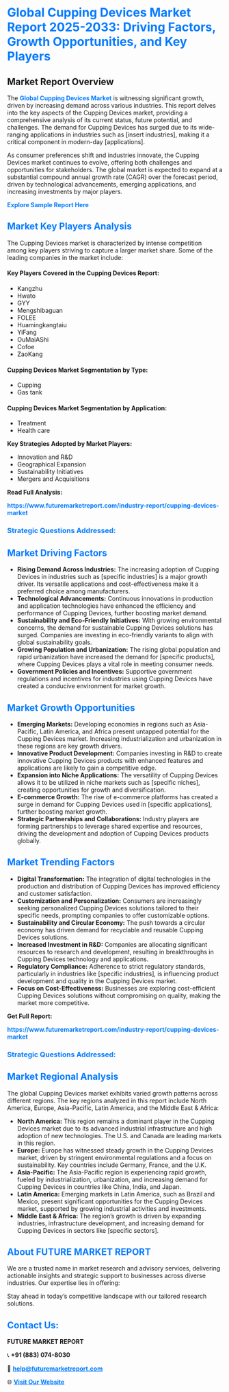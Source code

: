 <h1 style="color: #007BFF;">Global Cupping Devices Market Report 2025-2033: Driving Factors, Growth Opportunities, and Key Players</h1>

<section id="overview">
<h2>Market Report Overview</h2>
<p>The <a href="https://www.futuremarketreport.com/industry-report/cupping-devices-market" style="color: #007BFF; text-decoration: none;"><strong>Global Cupping Devices Market</strong></a> is witnessing significant growth, driven by increasing demand across various industries. This report delves into the key aspects of the Cupping Devices market, providing a comprehensive analysis of its current status, future potential, and challenges. The demand for Cupping Devices has surged due to its wide-ranging applications in industries such as [insert industries], making it a critical component in modern-day [applications].</p>
<p>As consumer preferences shift and industries innovate, the Cupping Devices market continues to evolve, offering both challenges and opportunities for stakeholders. The global market is expected to expand at a substantial compound annual growth rate (CAGR) over the forecast period, driven by technological advancements, emerging applications, and increasing investments by major players.</p>
</section>

<section id="overview">
<p><a href="https://www.futuremarketreport.com/request-sample/reportId=52874" style="color: #007BFF; text-decoration: none;"><strong>Explore Sample Report Here</strong></a></p>
</section>

<section id="key-players">
<h2 style="color: #007BFF;">Market Key Players Analysis</h2>
<p>The Cupping Devices market is characterized by intense competition among key players striving to capture a larger market share. Some of the leading companies in the market include:</p>
<h4>Key Players Covered in the Cupping Devices Report:</h4>
<ul><li>Kangzhu</li><li>Hwato</li><li>GYY</li><li>Mengshibaguan</li><li>FOLEE</li><li>Huamingkangtaiu</li><li>YiFang</li><li>OuMaiAShi</li><li>Cofoe</li><li>ZaoKang</li></ul>
<h4>Cupping Devices Market Segmentation by Type:</h4>
<ul><li>Cupping</li><li>Gas tank</li></ul>

<h4>Cupping Devices Market Segmentation by Application:</h4>
<ul><li>Treatment</li><li>Health care</li></ul>
<p><strong>Key Strategies Adopted by Market Players:</strong></p>
<ul>
<li>Innovation and R&D</li>
<li>Geographical Expansion</li>
<li>Sustainability Initiatives</li>
<li>Mergers and Acquisitions</li>
</ul>
</section>

<section>
<p><strong>Read Full Analysis: </strong></p><a href="https://www.futuremarketreport.com/industry-report/cupping-devices-market" style="color: #007BFF; text-decoration: none;"><strong>https://www.futuremarketreport.com/industry-report/cupping-devices-market</strong></a>
<h3 style="color: #007BFF;">Strategic Questions Addressed:</h3>
</section>

<section id="driving-factors">
<h2 style="color: #007BFF;">Market Driving Factors</h2>
<ul>
<li><strong>Rising Demand Across Industries:</strong> The increasing adoption of Cupping Devices in industries such as [specific industries] is a major growth driver. Its versatile applications and cost-effectiveness make it a preferred choice among manufacturers.</li>
<li><strong>Technological Advancements:</strong> Continuous innovations in production and application technologies have enhanced the efficiency and performance of Cupping Devices, further boosting market demand.</li>
<li><strong>Sustainability and Eco-Friendly Initiatives:</strong> With growing environmental concerns, the demand for sustainable Cupping Devices solutions has surged. Companies are investing in eco-friendly variants to align with global sustainability goals.</li>
<li><strong>Growing Population and Urbanization:</strong> The rising global population and rapid urbanization have increased the demand for [specific products], where Cupping Devices plays a vital role in meeting consumer needs.</li>
<li><strong>Government Policies and Incentives:</strong> Supportive government regulations and incentives for industries using Cupping Devices have created a conducive environment for market growth.</li>
</ul>
</section>

<section id="growth-opportunities">
<h2 style="color: #007BFF;">Market Growth Opportunities</h2>
<ul>
<li><strong>Emerging Markets:</strong> Developing economies in regions such as Asia-Pacific, Latin America, and Africa present untapped potential for the Cupping Devices market. Increasing industrialization and urbanization in these regions are key growth drivers.</li>
<li><strong>Innovative Product Development:</strong> Companies investing in R&D to create innovative Cupping Devices products with enhanced features and applications are likely to gain a competitive edge.</li>
<li><strong>Expansion into Niche Applications:</strong> The versatility of Cupping Devices allows it to be utilized in niche markets such as [specific niches], creating opportunities for growth and diversification.</li>
<li><strong>E-commerce Growth:</strong> The rise of e-commerce platforms has created a surge in demand for Cupping Devices used in [specific applications], further boosting market growth.</li>
<li><strong>Strategic Partnerships and Collaborations:</strong> Industry players are forming partnerships to leverage shared expertise and resources, driving the development and adoption of Cupping Devices products globally.</li>
</ul>
</section>

<section id="trending-factors">
<h2 style="color: #007BFF;">Market Trending Factors</h2>
<ul>
<li><strong>Digital Transformation:</strong> The integration of digital technologies in the production and distribution of Cupping Devices has improved efficiency and customer satisfaction.</li>
<li><strong>Customization and Personalization:</strong> Consumers are increasingly seeking personalized Cupping Devices solutions tailored to their specific needs, prompting companies to offer customizable options.</li>
<li><strong>Sustainability and Circular Economy:</strong> The push towards a circular economy has driven demand for recyclable and reusable Cupping Devices solutions.</li>
<li><strong>Increased Investment in R&D:</strong> Companies are allocating significant resources to research and development, resulting in breakthroughs in Cupping Devices technology and applications.</li>
<li><strong>Regulatory Compliance:</strong> Adherence to strict regulatory standards, particularly in industries like [specific industries], is influencing product development and quality in the Cupping Devices market.</li>
<li><strong>Focus on Cost-Effectiveness:</strong> Businesses are exploring cost-efficient Cupping Devices solutions without compromising on quality, making the market more competitive.</li>
</ul>
</section>

<section>
<p><strong>Get Full Report: </strong></p><a href="https://www.futuremarketreport.com/industry-report/cupping-devices-market" style="color: #007BFF; text-decoration: none;"><strong>https://www.futuremarketreport.com/industry-report/cupping-devices-market</strong></a>
<h3 style="color: #007BFF;">Strategic Questions Addressed:</h3>
</section>


<section id="regional-analysis">
<h2 style="color: #007BFF;">Market Regional Analysis</h2>
<p>The global Cupping Devices market exhibits varied growth patterns across different regions. The key regions analyzed in this report include North America, Europe, Asia-Pacific, Latin America, and the Middle East & Africa:</p>
<ul>
<li><strong>North America:</strong> This region remains a dominant player in the Cupping Devices market due to its advanced industrial infrastructure and high adoption of new technologies. The U.S. and Canada are leading markets in this region.</li>
<li><strong>Europe:</strong> Europe has witnessed steady growth in the Cupping Devices market, driven by stringent environmental regulations and a focus on sustainability. Key countries include Germany, France, and the U.K.</li>
<li><strong>Asia-Pacific:</strong> The Asia-Pacific region is experiencing rapid growth, fueled by industrialization, urbanization, and increasing demand for Cupping Devices in countries like China, India, and Japan.</li>
<li><strong>Latin America:</strong> Emerging markets in Latin America, such as Brazil and Mexico, present significant opportunities for the Cupping Devices market, supported by growing industrial activities and investments.</li>
<li><strong>Middle East & Africa:</strong> The region’s growth is driven by expanding industries, infrastructure development, and increasing demand for Cupping Devices in sectors like [specific sectors].</li>
</ul>
</section>

<footer>
<h2 style="color: #007BFF;">About FUTURE MARKET REPORT</h2>
<p>We are a trusted name in market research and advisory services, delivering actionable insights and strategic support to businesses across diverse industries. Our expertise lies in offering:</p>

<p>Stay ahead in today’s competitive landscape with our tailored research solutions.</p>

<h2 style="color: #007BFF;">Contact Us:</h2>
<p><strong>FUTURE MARKET REPORT</strong></p>
<p>📞 <strong>+91 (883) 074-8030</strong></p>
<p>📧 <strong><a href="mailto:help@futuremarketreport.com" style="color: #007BFF;">help@futuremarketreport.com</a></strong></p>
<p>🌐 <strong><a href="https://www.futuremarketreport.com/" style="color: #007BFF;">Visit Our Website</a></strong></p>
</footer>